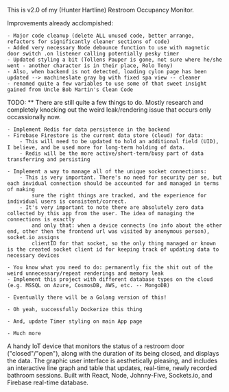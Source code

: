 This is v2.0 of my (Hunter Hartline) Restroom Occupancy Monitor.

Improvements already acclompished:

    - Major code cleanup (delete ALL unused code, better arrange, refactors for significantly cleaner sections of code)
    - Added very necessary Node debounce function to use with magnetic door switch .on listener calling potentially pesky timer
    - Updated styling a bit (Tollens Pauper is gone, not sure where he/she went - another character is in their place, Rolo Tony)
    - Also, when backend is not detected, loading cylon page has been updated --> machineslate gray bg with fixed spa view -- cleaner
    - renamed quite a few variables to use some of that sweet insight gained from Uncle Bob Martin's Clean Code

TODO: 
    ** There are still quite a few things to do. Mostly research and completely knocking out the weird leak/rendering issue that occurs only occassionally now.

    - Implement Redis for data persistence in the backend
    - Firebase Firestore is the current data store (cloud) for data:
        - This will need to be updated to hold an additional field (UID), I believe, and be used more for long-term holding of data.
        - Redis will be the more active/short-term/busy part of data transferring and persisting

    - Implement a way to manage all of the unique socket connections:
        - This is very important. There's no need for security per se, but each invidual connection should be accounted for and managed in terms of making
            sure the right things are tracked, and the experience for individual users is consistent/correct.
        - It's very important to note there are absolutely zero data collected by this app from the user. The idea of managing the connections is exactly
            and only that: when a device connects (no info about the other end, other then the frontend url was visited by anonymous person), socket.io assigns
            clientID for that socket, so the only thing managed or known is the created socket client id for keeping track of updating data to necessary devices
    
    - You know what you need to do: permanently fix the shit out of the weird unnecessary/repeat renderings and memory leak
    - Implement this project with different database types on the cloud (e.g. MSSQL on Azure, CosmosDB, AWS, etc. -- MongoDB)

    - Eventually there will be a Golang version of this!

    - Oh yeah, successfully Dockerize this thing

    - And, update Timer styling on main App page

    - Much more





A handy IoT device that monitors the status of a restroom door ("closed"/"open"), along with the duration of its being closed, and displays the data. The graphic user interface is aesthetically pleasing, and includes an interactive line graph and table that updates, real-time, newly recorded bathroom sessions. Built with React, Node, Johnny-Five, Sockets.io, and Firebase real-time database. 
